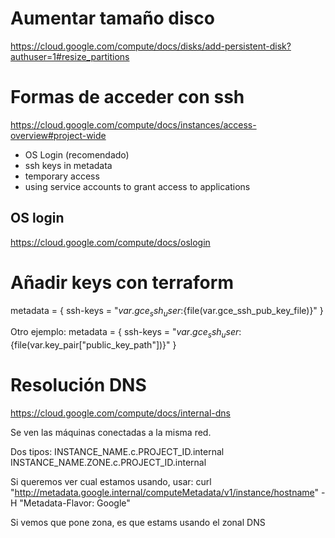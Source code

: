 # Aumentar tamaño disco
https://cloud.google.com/compute/docs/disks/add-persistent-disk?authuser=1#resize_partitions

# Formas de acceder con ssh
https://cloud.google.com/compute/docs/instances/access-overview#project-wide

- OS Login (recomendado)
- ssh keys in metadata
- temporary access
- using service accounts to grant access to applications

## OS login
https://cloud.google.com/compute/docs/oslogin


# Añadir keys con terraform
metadata = {
  ssh-keys = "${var.gce_ssh_user}:${file(var.gce_ssh_pub_key_file)}"
}

Otro ejemplo:
metadata = {
  ssh-keys = "${var.gce_ssh_user}:${file(var.key_pair["public_key_path"])}"
}


# Resolución DNS
https://cloud.google.com/compute/docs/internal-dns

Se ven las máquinas conectadas a la misma red.

Dos tipos:
INSTANCE_NAME.c.PROJECT_ID.internal
INSTANCE_NAME.ZONE.c.PROJECT_ID.internal

Si queremos ver cual estamos usando, usar:
curl "http://metadata.google.internal/computeMetadata/v1/instance/hostname" -H "Metadata-Flavor: Google"

Si vemos que pone zona, es que estams usando el zonal DNS
